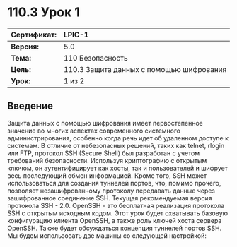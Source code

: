 # 110.3 Урок 1

| **Сертификат:** | LPIC-1                                      |
|:----------------|:--------------------------------------------|
| **Версия:**     | 5.0                                         |
| **Тема:**       | 110 Безопасность                            |                           
| **Цель:**       | 110.3 Защита данных с помощью шифрования    |
| **Урок:**       | 1 из 2                                      |


## Введение

Защита данных с помощью шифрования имеет первостепенное значение во многих аспектах современного системного администрирования, особенно когда речь идет об удаленном доступе к системам. В отличие от небезопасных решений, таких как telnet, rlogin или FTP, протокол SSH (Secure Shell) был разработан с учетом требований безопасности. Используя криптографию с открытым ключом, он аутентифицирует как хосты, так и пользователей и шифрует весь последующий обмен информацией. Кроме того, SSH может использоваться для создания туннелей портов, что, помимо прочего, позволяет незашифрованному протоколу передавать данные через зашифрованное соединение SSH. Текущая рекомендуемая версия протокола SSH - 2.0. OpenSSH - это бесплатная реализация протокола SSH с открытым исходным кодом. Этот урок будет охватывать базовую конфигурацию клиента OpenSSH, а также роль ключей хоста сервера OpenSSH. Также будет обсуждаться концепция туннелей портов SSH. Мы будем использовать две машины со следующей настройкой:
